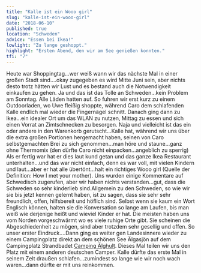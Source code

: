 ```yaml
--- 
title: "Kalle ist ein Wooo girl"
slug: "kalle-ist-ein-wooo-girl"
date: "2018-06-10"
published: true
location: "Schweden"
advice: "Essen bei Ikea!"
lowlight: "Zu lange geshoppt."
highlight: "Ersten Abend, den wir am See genießen konnten."
tfi: "7"
---
```


Heute war Shoppingtag...wer weiß wann wir das nächste Mal in einer großen Stadt sind....okay zugegeben es wird Mitte Juni sein, aber nichts desto trotz hätten wir Lust und es bestand auch die Notwendigkeit einkaufen zu gehen. Ja und das ist das Tolle an Schweden...kein Problem am Sonntag. Alle Läden hatten auf. So fuhren wir erst kurz zu einem Outdoorladen, wo Uwe fleißig shoppte, während Caro dem schlafenden Kalle endlich mal wieder die Fingernägel schnitt. Danach ging dann zu Ikea...ein idealer Ort um das WLAN zu nutzen, Mittag zu essen und sich einen Vorrat an Zimtschnecken zu besorgen. Naja und vielleicht ist das ein oder andere in den Warenkorb gerutscht...Kalle hat, während wir uns über die extra großen Portionen hergemacht haben, seinen von Caro selbstgemachten Brei zu sich genommen...man höre und staune...ganz ohne Thermomix (den dürfte Caro nicht einpacken...angeblich zu sperrig) Als er fertig war hat er dies laut kund getan und das ganze Ikea Restaurant unterhalten...und das war nicht einfach, denn es war voll, mit vielen Kindern und laut...aber er hat alle übertönt...halt ein richtiges Wooo girl (Quelle der Definition: How I met your mother). Uns wurden einige Kommentare auf Schwedisch zugerufen, aber wir haben nichts verstanden...gut, dass die Schweden so sehr kinderlieb sind.Allgemein zu den Schweden, so wie wir sie bis jetzt kennen gelernt haben, ist zu sagen, dass sie sehr sehr freundlich, offen, hilfsbereit und höflich sind. Selbst wenn sie kaum ein Wort Englisch können, halten sie die Konversation so lange am Laufen, bis man weiß wie derjenige heißt und wieviel Kinder er hat. Die meisten haben uns vom Norden vorgeschwärmt wo es viele ruhige Orte gibt. Sie scheinen die Abgeschiedenheit zu mögen, sind aber trotzdem sehr gesellig und offen. So unser erster Eindruck....Dann ging es weiter gen Landesinnere wieder zu einem Campingplatz direkt an dem schönen See Älgasjön auf dem Campingplatz Strandbadet [Camping Älghult](https://goo.gl/maps/pLwf7dUotLu). Dieses Mal teilen wir uns den Platz mit einem anderen deutschen Camper. Kalle dürfte das erste Mal in seinem Zelt draußen schlafen...zumindest so lange wie wir noch wach waren...dann dürfte er mit uns reinkommen.
    